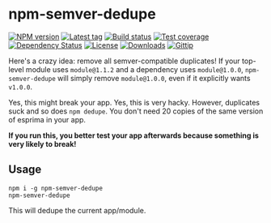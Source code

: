 
# npm-semver-dedupe

[![NPM version][npm-image]][npm-url]
[![Latest tag][github-tag]][github-url]
[![Build status][travis-image]][travis-url]
[![Test coverage][coveralls-image]][coveralls-url]
[![Dependency Status][david-image]][david-url]
[![License][license-image]][license-url]
[![Downloads][downloads-image]][downloads-url]
[![Gittip][gittip-image]][gittip-url]

Here's a crazy idea: remove all semver-compatible duplicates!
If your top-level module uses `module@1.1.2` and a dependency
uses `module@1.0.0`, `npm-semver-dedupe` will simply remove `module@1.0.0`,
even if it explicitly wants `v1.0.0`.

Yes, this might break your app. Yes, this is very hacky.
However, duplicates suck and so does `npm dedupe`.
You don't need 20 copies of the same version of esprima in your app.

__If you run this, you better test your app afterwards because something is very likely to break!__

## Usage

```
npm i -g npm-semver-dedupe
npm-semver-dedupe
```

This will dedupe the current app/module.

[npm-image]: https://img.shields.io/npm/v/npm-semver-dedupe.svg?style=flat-square
[npm-url]: https://npmjs.org/package/npm-semver-dedupe
[github-tag]: http://img.shields.io/github/tag/repo-utils/npm-semver-dedupe.svg?style=flat-square
[github-url]: https://github.com/repo-utils/npm-semver-dedupe/tags
[travis-image]: https://img.shields.io/travis/repo-utils/npm-semver-dedupe.svg?style=flat-square
[travis-url]: https://travis-ci.org/repo-utils/npm-semver-dedupe
[coveralls-image]: https://img.shields.io/coveralls/repo-utils/npm-semver-dedupe.svg?style=flat-square
[coveralls-url]: https://coveralls.io/r/repo-utils/npm-semver-dedupe?branch=master
[david-image]: http://img.shields.io/david/repo-utils/npm-semver-dedupe.svg?style=flat-square
[david-url]: https://david-dm.org/repo-utils/npm-semver-dedupe
[license-image]: http://img.shields.io/npm/l/npm-semver-dedupe.svg?style=flat-square
[license-url]: LICENSE.md
[downloads-image]: http://img.shields.io/npm/dm/npm-semver-dedupe.svg?style=flat-square
[downloads-url]: https://npmjs.org/package/npm-semver-dedupe
[gittip-image]: https://img.shields.io/gittip/jonathanong.svg?style=flat-square
[gittip-url]: https://www.gittip.com/jonathanong/
